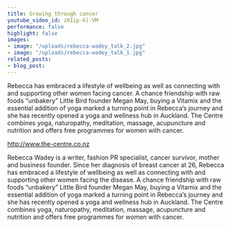 ```yaml
---
title: Growing through cancer
youtube_video_id: z6Iip-kl-VM
performance: false
highlight: false
images:
- image: "/uploads/rebecca-wadey_talk_2.jpg"
- image: "/uploads/rebecca-wadey_talk_1.jpg"
related_posts:
- blog_post: 
---
```


Rebecca has embraced a lifestyle of wellbeing as well as connecting with and supporting other women facing cancer. A chance friendship with raw foods “unbakery” Little Bird founder Megan May, buying a Vitamix and the essential addition of yoga marked a turning point in Rebecca’s journey and she has recently opened a yoga and wellness hub in Auckland. The Centre combines yoga, naturopathy, meditation, massage, acupuncture and nutrition and offers free programmes for women with cancer.

http://www.the-centre.co.nz

Rebecca Wadey is a writer, fashion PR specialist, cancer survivor, mother and business founder. Since her diagnosis of breast cancer at 26, Rebecca has embraced a lifestyle of wellbeing as well as connecting with and supporting other women facing the disease. A chance friendship with raw foods “unbakery” Little Bird founder Megan May, buying a Vitamix and the essential addition of yoga marked a turning point in Rebecca’s journey and she has recently opened a yoga and wellness hub in Auckland. The Centre combines yoga, naturopathy, meditation, massage, acupuncture and nutrition and offers free programmes for women with cancer.